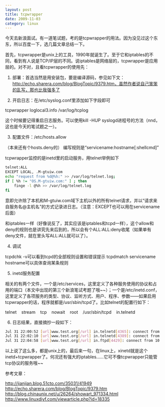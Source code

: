 ```yaml
---
layout: post
title: tcpwrapper
date: 2009-11-03
category: linux
---
```


今天去新浪面试。有一道笔试题，考的是tcpwrapper的用法。因为没见过这个东东，所以百度一下，选几篇文章总结一下。

首先，tcpwrapper是unix上的工具，1990年就诞生了。至于它和iptables的不同，看到有人说是TCP/IP层的不同。说iptables是网络层的，tcpwrapper是应用层的。对不对，且看tcpwrapper的使用先：

1. 部署：首选当然是用安装包，要是编译源码，参见如下文：http://echo.sharera.com/blog/BlogTopic/9379.htm，虽然作者说自己笨笨的乱写，那也比我强多了

2. 开启日志：在/etc/syslog.conf里添加如下字段即可

tcpwrapper loglocal3.info /var/log/tcplog

这个时候要记得重启日志服务。可以使用kill -HUP syslogd进程号的方法（nnd，这也是今天的笔试题之一）。

3. 配置文件：/etc/hosts.allow

（本来还有个hosts.deny的）
编写规则是“servicename:hostname[:shellcmd]”

tcpwrapper监控的是inetd里的启动服务，用telnet举例如下

```bash
telnet:ALL
EXCEPT LOCAL, .M-gtuiw.com
echo "request from %d@%h:" >> /var/log/telnet.log;
if [ %h != "OS.M-gtuiw.com:" ] ; then
    finge -l @%h >> /var/log/telnet.log
fi
```
意即允许除了本机和M-gtuiw.com域下主机以外的所有telnet请求，并以“请求来自服务名@主机名”的方式记录进日志。（注意：EXCEPT也可以用在servicename后面）

和iptables一样（好像说反了，其实应该是iptables和tcpd一样），这个allow和deny的规则也是讲究先来后到的，所以会有个ALL:ALL:deny收尾（如果单有deny文件，就在里头写ALL:ALL就可以了）。

4. 调试

tcpdchk -v可以看到tcpd的全部规则设置和错误提示
tcpdmatch servicename hostname可以具体查询某条规则

5. inetd服务配置

相关的有两个文件，一个是/etc/services，这里定义了各种服务使用的协议和占用的端口（本文中出现的第三个新浪笔试考题了哦~~）；一个是/etc/inetd.conf，这里定义了各项服务的类型、协议、监听方式、用户、程序、参数——如果启用tcpwrapper的话，程序就都是/usr/sbin/tcpd了。比如telnet的配置行如下：

telnet    stream    tcp    nowait    root    /usr/sbin/tcpd    in.telnetd

6. 日志结果，直接摘抄一段如下：

```bash
Jul 31 22:00:52 [url]www.test.org[/url] in.telnetd[4365]: connect from 10.68.32.1
Jul 31 22:02:10 [url]www.test.org[/url] in.telnetd[4389]: connect from 10.68.32.5
Jul 31 22:04:58 [url]www.test.org[/url] in.ftpd[4429]: connect from 10.68.32.3
```

以上说了这么多，都是unix上的，最后来一句，在linux上，xinetd就是这个inetd+tcpwrapper了。何况还有强大的iptables……它可不像tcpwrapper只能管tcp协议的服务哦~~

参考文章：

<a href="http://jianjian.blog.51cto.com/35031/41949">http://jianjian.blog.51cto.com/35031/41949</a>
<a href="http://echo.sharera.com/blog/BlogTopic/9379.htm">http://echo.sharera.com/blog/BlogTopic/9379.htm</a>
<a href="http://blog.chinaunix.net/u/26264/showart_971334.html">http://blog.chinaunix.net/u/26264/showart_971334.html</a>
http://www.linuxdiyf.com/viewarticle.php?id=18335


